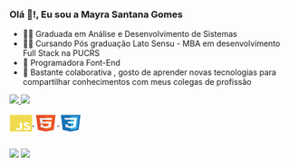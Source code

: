 ### Olá 👋!, Eu sou a Mayra Santana Gomes 


- 👩‍🎓 Graduada em Análise e Desenvolvimento de Sistemas
- 👩‍🎓 Cursando Pós graduação Lato Sensu - MBA em desenvolvimento Full Stack na PUCRS
- 📙 Programadora Font-End 
- 👯 Bastante colaborativa , gosto de aprender novas tecnologias para compartilhar conhecimentos com meus colegas de profissão


<div>
  <a href="https://github.com/mayra352">
  <img height="150em" src="https://github-readme-stats.vercel.app/api?username=mayra352&show_icons=true&theme=cobalt&include_all_commits=true&count_private=true"/>
  <img height="150em" src="https://github-readme-stats.vercel.app/api/top-langs/?username=mayra352&layout=compact&langs_count=7&theme=cobalt"/>
</div>
<div style="display: inline_block"><br>
  <img align="center" alt="Mayra-Js" height="30" width="40" src="https://raw.githubusercontent.com/devicons/devicon/master/icons/javascript/javascript-plain.svg">
  <img align="center" alt="Mayra-HTML" height="30" width="40" src="https://raw.githubusercontent.com/devicons/devicon/master/icons/html5/html5-original.svg">
  <img align="center" alt="Mayra-CSS" height="30" width="40" src="https://raw.githubusercontent.com/devicons/devicon/master/icons/css3/css3-original.svg">
 
  
</div>
  
  ##
 
<div> 
  <a href="https://instagram.com/mayrasantanag" target="_blank"><img src="https://instagram.com/mayragomes315?igshid=YmMyMTA2M2Y=" target="_blank"></a>
  <a href="https://www.linkedin.com/in/mayra-santana-81755920a" target="_blank"><img src="https://img.shields.io/badge/-LinkedIn-%230077B5?style=for-the-badge&logo=linkedin&logoColor=white" target="_blank"></a> 
 
  
</div>

